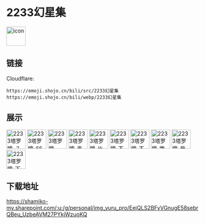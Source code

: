 # 2233幻星集
<img src="https://emoji.shojo.cn/bili/src/2233幻星集/icon.png" width="50" height="50" alt="icon">

## 链接
Cloudflare:
```
https://emoji.shojo.cn/bili/src/2233幻星集
https://emoji.shojo.cn/bili/webp/2233幻星集
```
## 展示
<img src="https://emoji.shojo.cn/bili/src/2233幻星集/2233塔罗牌-？？？.png" width="50" height="50" alt="2233塔罗牌-？？？">
<img src="https://emoji.shojo.cn/bili/src/2233幻星集/2233塔罗牌-666.png" width="50" height="50" alt="2233塔罗牌-666">
<img src="https://emoji.shojo.cn/bili/src/2233幻星集/2233塔罗牌-AWSL.png" width="50" height="50" alt="2233塔罗牌-AWSL">
<img src="https://emoji.shojo.cn/bili/src/2233幻星集/2233塔罗牌-奥利给.png" width="50" height="50" alt="2233塔罗牌-奥利给">
<img src="https://emoji.shojo.cn/bili/src/2233幻星集/2233塔罗牌-比心心.png" width="50" height="50" alt="2233塔罗牌-比心心">
<img src="https://emoji.shojo.cn/bili/src/2233幻星集/2233塔罗牌-不愧是我.png" width="50" height="50" alt="2233塔罗牌-不愧是我">
<img src="https://emoji.shojo.cn/bili/src/2233幻星集/2233塔罗牌-不约.png" width="50" height="50" alt="2233塔罗牌-不约">
<img src="https://emoji.shojo.cn/bili/src/2233幻星集/2233塔罗牌-撒花.png" width="50" height="50" alt="2233塔罗牌-撒花">
<img src="https://emoji.shojo.cn/bili/src/2233幻星集/2233塔罗牌-我觉得星.png" width="50" height="50" alt="2233塔罗牌-我觉得星">
<img src="https://emoji.shojo.cn/bili/src/2233幻星集/2233塔罗牌-下次一定.png" width="50" height="50" alt="2233塔罗牌-下次一定">

## 下载地址

https://shamiko-my.sharepoint.com/:u:/g/personal/img_yuru_pro/EejQLS2BFyVGnugE58sebrQBeu_UzbeAVM27PYkjWzuoKQ